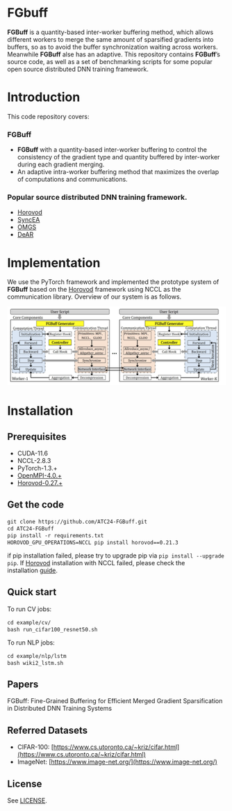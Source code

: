 # FGbuff

__FGBuff__ is a quantity-based inter-worker buffering method, which allows different workers to merge the same amount of sparsified gradients into buffers, so as to avoid the buffer synchronization waiting across workers. Meanwhile __FGBuff__ alse has an adaptive. This repository contains __FGBuff__’s source code, as well as a set of benchmarking scripts for some popular open source distributed DNN training framework.

# Introduction

This code repository covers:

### FGBuff

- __FGBuff__ with a quantity-based inter-worker buffering to control the consistency of the gradient type and quantity buffered by inter-worker during each gradient merging.
- An adaptive intra-worker buffering method that maximizes the overlap of computations and communications.

### Popular source distributed DNN training framework.

- [Horovod](https://github.com/horovod/horovod)
- [SyncEA](https://dl.acm.org/doi/pdf/10.1145/3126908.3126912)
- [OMGS](https://github.com/HKBU-HPML/OMGS-SGD)
- [DeAR](https://github.com/lzhangbv/dear_pytorch?tab=readme-ov-file)

# Implementation

We use the PyTorch framework and implemented the prototype system of __FGBuff__ based on the [Horovod](https://github.com/horovod/horovod) framework using NCCL as the communication library. Overview of our system is as follows.

![Overview](Overview.png)

# Installation

## **Prerequisites**

- CUDA-11.6
- NCCL-2.8.3
- PyTorch-1.3.+
- [OpenMPI-4.0.+](https://www-lb.open-mpi.org/software/ompi/v4.0/)
- [Horovod-0.27.+](https://github.com/horovod/horovod)

## Get the code

```
git clone https://github.com/ATC24-FGBuff.git
cd ATC24-FGBuff
pip install -r requirements.txt
HOROVOD_GPU_OPERATIONS=NCCL pip install horovod==0.21.3
```

if pip installation failed, please try to upgrade pip via `pip install --upgrade pip`. If [Horovod](https://github.com/horovod/horovod) installation with NCCL failed, please check the installation [guide](https://horovod.readthedocs.io/en/stable/install_include.html).

## Quick start

To run CV jobs:

```
cd example/cv/
bash run_cifar100_resnet50.sh
```

To run NLP jobs:

```
cd example/nlp/lstm
bash wiki2_lstm.sh
```

## Papers

FGBuff: Fine-Grained Buffering for Efficient Merged Gradient Sparsification in Distributed DNN Training Systems

## Referred Datasets

- CIFAR-100: [https://www.cs.utoronto.ca/~kriz/cifar.html](https://www.cs.utoronto.ca/~kriz/cifar.html)
- ImageNet: [https://www.image-net.org/](https://www.image-net.org/)

## License

See [LICENSE](https://github.com/ATC24-FGBuff/FGBuff/blob/main/LICENSE.txt).